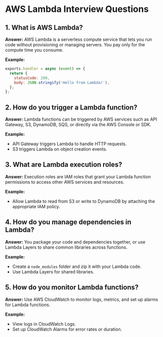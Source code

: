 # AWS Lambda Interview Questions

## 1. What is AWS Lambda?
**Answer:**
AWS Lambda is a serverless compute service that lets you run code without provisioning or managing servers. You pay only for the compute time you consume.

**Example:**
```javascript
exports.handler = async (event) => {
  return {
    statusCode: 200,
    body: JSON.stringify('Hello from Lambda!'),
  };
};
```

## 2. How do you trigger a Lambda function?
**Answer:**
Lambda functions can be triggered by AWS services such as API Gateway, S3, DynamoDB, SQS, or directly via the AWS Console or SDK.

**Example:**
- API Gateway triggers Lambda to handle HTTP requests.
- S3 triggers Lambda on object creation events.

## 3. What are Lambda execution roles?
**Answer:**
Execution roles are IAM roles that grant your Lambda function permissions to access other AWS services and resources.

**Example:**
- Allow Lambda to read from S3 or write to DynamoDB by attaching the appropriate IAM policy.

## 4. How do you manage dependencies in Lambda?
**Answer:**
You package your code and dependencies together, or use Lambda Layers to share common libraries across functions.

**Example:**
- Create a `node_modules` folder and zip it with your Lambda code.
- Use Lambda Layers for shared libraries.

## 5. How do you monitor Lambda functions?
**Answer:**
Use AWS CloudWatch to monitor logs, metrics, and set up alarms for Lambda functions.

**Example:**
- View logs in CloudWatch Logs.
- Set up CloudWatch Alarms for error rates or duration.

